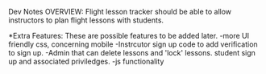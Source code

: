 Dev Notes
OVERVIEW: Flight lesson tracker should be able to allow instructors to plan flight lessons with students.


*Extra Features: These are possible features to be added later.
-more UI friendly css, concerning mobile
-Instrcutor sign up code to add verification to sign up.
-Admin that can delete lessons and 'lock' lessons.
student sign up and associated priviledges.
-js functionality
